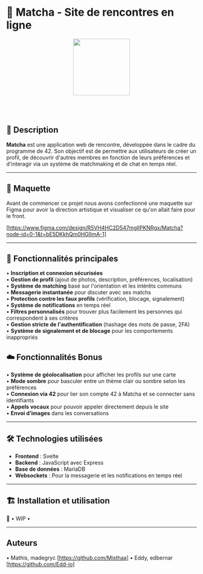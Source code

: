 # 🍃 Matcha - Site de rencontres en ligne  

<div align="center">
  <img style="height: 150px; width: 150px; margin-bottom: 50px" src="https://github.com/user-attachments/assets/8a58cdcc-85b0-4f8e-9493-a51b7257ea47"/>
</div>

## 📖 Description  

**Matcha** est une application web de rencontre, développée dans le cadre du programme de 42. Son objectif est de permettre aux utilisateurs de créer un profil, de découvrir d'autres membres en fonction de leurs préférences et d'interagir via un système de matchmaking et de chat en temps réel.  

---

## 📝 Maquette

Avant de commencer ce projet nous avons confectionné une maquette sur Figma pour avoir la direction artistique et visualiser ce qu'on allait faire pour le front.

[https://www.figma.com/design/R5VH4HC2D547mgIlPKNRgx/Matcha?node-id=0-1&t=bE5DKkhQm0HGIImA-1]

---

## 🚀 Fonctionnalités principales  

• **Inscription et connexion sécurisées**  
• **Gestion de profil** (ajout de photos, description, préférences, localisation)  
• **Système de matching** basé sur l'orientation et les intérêts communs  
• **Messagerie instantanée** pour discuter avec ses matchs  
• **Protection contre les faux profils** (vérification, blocage, signalement)  
• **Système de notifications** en temps réel  
• **Filtres personnalisés** pour trouver plus facilement les personnes qui correspondent à ses critères  
• **Gestion stricte de l'authentification** (hashage des mots de passe, 2FA)  
• **Système de signalement et de blocage** pour les comportements inappropriés

## ☁️ Fonctionnalités Bonus

• **Système de géolocalisation** pour afficher les profils sur une carte  
• **Mode sombre** pour basculer entre un thème clair ou sombre selon les préférences  
• **Connexion via 42** pour lier son compte 42 à Matcha et se connecter sans identifiants  
• **Appels vocaux** pour pouvoir appeler directement depuis le site  
• **Envoi d’images** dans les conversations  

---

## 🛠️ Technologies utilisées  

- **Frontend** : Svelte  
- **Backend** : JavaScript avec Express
- **Base de données** : MariaDB
- **Websockets** : Pour la messagerie et les notifications en temps réel  

---

## 🏗️ Installation et utilisation  

🚧 • WIP •

---

## Auteurs

• Mathis, madegryc [https://github.com/Misthaa]
• Eddy, edbernar [https://github.com/Edd-io]
